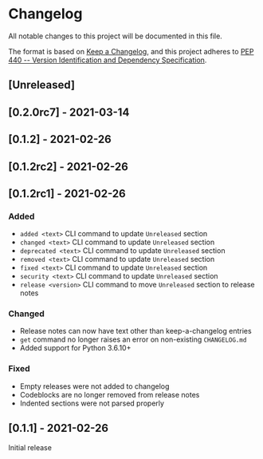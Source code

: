 # Changelog
All notable changes to this project will be documented in this file.

The format is based on [Keep a Changelog](https://keepachangelog.com/en/1.0.0/),
and this project adheres to
[PEP 440 -- Version Identification and Dependency Specification](https://www.python.org/dev/peps/pep-0440/).

## [Unreleased]

## [0.2.0rc7] - 2021-03-14

## [0.1.2] - 2021-02-26

## [0.1.2rc2] - 2021-02-26

## [0.1.2rc1] - 2021-02-26
### Added
- `added <text>` CLI command to update `Unreleased` section
- `changed <text>` CLI command to update `Unreleased` section
- `deprecated <text>` CLI command to update `Unreleased` section
- `removed <text>` CLI command to update `Unreleased` section
- `fixed <text>` CLI command to update `Unreleased` section
- `security <text>` CLI command to update `Unreleased` section
- `release <version>` CLI command to move `Unreleased` section to release notes

### Changed
- Release notes can now have text other than keep-a-changelog entries
- `get` command no longer raises an error on non-existing `CHANGELOG.md`
- Added support for Python 3.6.10+

### Fixed
- Empty releases were not added to changelog
- Codeblocks are no longer removed from release notes
- Indented sections were not parsed properly

## [0.1.1] - 2021-02-26
Initial release
